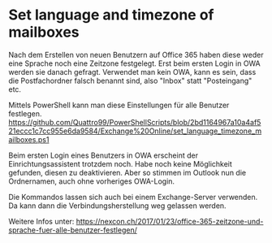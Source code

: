 # Set language and timezone of mailboxes

Nach dem Erstellen von neuen Benutzern auf Office 365 haben diese weder eine Sprache noch eine Zeitzone festgelegt. Erst beim ersten Login in OWA werden sie danach gefragt. Verwendet man kein OWA, kann es sein, dass die Postfachordner falsch benannt sind, also "Inbox" statt "Posteingang" etc.

Mittels PowerShell kann man diese Einstellungen für alle Benutzer festlegen. https://github.com/Quattro99/PowerShellScripts/blob/2bd1164967a10a4af521eccc1c7cc955e6da9584/Exchange%20Online/set_language_timezone_mailboxes.ps1

Beim ersten Login eines Benutzers in OWA erscheint der Einrichtungsassistent trotzdem noch. Habe noch keine Möglichkeit gefunden, diesen zu deaktivieren. Aber so stimmen im Outlook nun die Ordnernamen, auch ohne vorheriges OWA-Login.

Die Kommandos lassen sich auch bei einem Exchange-Server verwenden. Da kann dann die Verbindungsherstellung weg gelassen werden.

Weitere Infos unter: https://nexcon.ch/2017/01/23/office-365-zeitzone-und-sprache-fuer-alle-benutzer-festlegen/
